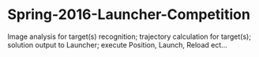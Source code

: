 # Spring-2016-Launcher-Competition
Image analysis for target(s) recognition; trajectory calculation for target(s); solution output to Launcher; execute Position, Launch, Reload ect... 
